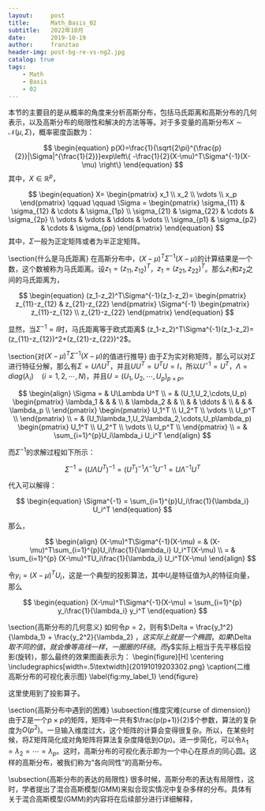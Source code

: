 ```yaml
---
layout:     post
title:      Math_Basis_02
subtitle:   2022年10月
date:       2019-10-19
author:     franztao
header-img: post-bg-re-vs-ng2.jpg
catalog: true
tags:
    - Math
    - Basis
    - 02
---
```


    


本节的主要目的是从概率的角度来分析高斯分布，包括马氏距离和高斯分布的几何表示，以及高斯分布的局限性和解决的方法等等。对于多变量的高斯分布$X\sim \mathcal{N}(\mu,\Sigma)$，概率密度函数为：

$$
\begin{equation}
    p(X)=\frac{1}{\sqrt{2\pi}^{\frac{p}{2}}|\Sigma|^{\frac{1}{2}}}exp\left\{ -\frac{1}{2}(X-\mu)^T\Sigma^{-1}(X-\mu) \right\}
\end{equation}
$$
其中，$X\in\mathbb{R}^p$，

$$
\begin{equation}
    X=
    \begin{pmatrix}
        x_1 \\
        x_2 \\
        \vdots \\
        x_p
    \end{pmatrix} \qquad \qquad
    \Sigma = 
    \begin{pmatrix}
        \sigma_{11} & \sigma_{12} & \cdots & \sigma_{1p} \\
        \sigma_{21} & \sigma_{22} & \cdots & \sigma_{2p} \\
        \vdots      & \vdots      & \ddots & \vdots      \\
        \sigma_{p1} & \sigma_{p2} & \cdots & \sigma_{pp}
        \end{pmatrix}
\end{equation}
$$
其中，$\Sigma$一般为正定矩阵或者为半正定矩阵。

\section{什么是马氏距离}
在高斯分布中，$(X-\mu)^T\Sigma^{-1}(X-\mu)$的计算结果是一个数，这个数被称为马氏距离。设$z_1=(z_{11}, z_{12})^T$，$z_1=(z_{21}, z_{22})^T$。那么$z_1$和$z_2$之间的马氏距离为，

$$
\begin{equation}
    (z_1-z_2)^T\Sigma^{-1}(z_1-z_2)=
    \begin{pmatrix}
        z_{11}-z_{12} & z_{21}-z_{22}
    \end{pmatrix}
    \Sigma^{-1}
    \begin{pmatrix}
        z_{11}-z_{12} \\
        z_{21}-z_{22}
    \end{pmatrix}
\end{equation}
$$

显然，当$\Sigma^{-1}=I$时，马氏距离等于欧式距离$ (z_1-z_2)^T\Sigma^{-1}(z_1-z_2)=(z_{11}-z_{12})^2+(z_{21}-z_{22})^2$。

\section{对$(X-\mu)^T\Sigma^{-1}(X-\mu)$的值进行推导}
由于$\Sigma$为实对称矩阵，那么可以对$\Sigma$进行特征分解，那么有$\Sigma = U\Lambda U^T$，并且$UU^T=U^TU=I$，所以$U^{-1}=U^T$，$\Lambda=diag(\lambda_i)\quad(i=1,2,\cdots,N)$，并且$U=(U_1,U_2,\cdots,U_p)_{p\times p}$。


$$
\begin{align}
    \Sigma = & U\Lambda U^T \\
    = & (U_1,U_2,\cdots,U_p)
    \begin{pmatrix}
        \lambda_1 & & & \\
        & \lambda_2 & & \\
        & & \ddots & \\
        & & & \lambda_p \\
    \end{pmatrix}
    \begin{pmatrix}
        U_1^T  \\
        U_2^T  \\
        \vdots \\
        U_p^T  \\
    \end{pmatrix} \\
     = & (U_1\lambda_1,U_2\lambda_2,\cdots,U_p\lambda_p)
     \begin{pmatrix}
        U_1^T  \\
        U_2^T  \\
        \vdots \\
        U_p^T  \\
    \end{pmatrix} \\
    = & \sum_{i=1}^{p}U_i\lambda_i U_i^T
\end{align}
$$

而$\Sigma^{-1}$的求解过程如下所示：


$$
\begin{equation}
    \Sigma^{-1} = (U \Lambda U^T)^{-1} = (U^T)^{-1} \Lambda^{-1} U^{-1} = U \Lambda^{-1} U^T
\end{equation}
$$

代入可以解得：

$$
\begin{equation}
    \Sigma^{-1} = \sum_{i=1}^{p}U_i\frac{1}{\lambda_i} U_i^T
\end{equation}
$$

那么，

$$
\begin{align}
    (X-\mu)^T\Sigma^{-1}(X-\mu) = & (X-\mu)^T\sum_{i=1}^{p}U_i\frac{1}{\lambda_i} U_i^T(X-\mu) \\
    = & \sum_{i=1}^{p} (X-\mu)^TU_i\frac{1}{\lambda_i} U_i^T(X-\mu)
\end{align}
$$

令$y_i=(X-\mu)^TU_i$，这是一个典型的投影算法，其中$U_i$是特征值为$\lambda_i$的特征向量，那么

$$
\begin{equation}
    (X-\mu)^T\Sigma^{-1}(X-\mu) = \sum_{i=1}^{p} y_i\frac{1}{\lambda_i} y_i^T
\end{equation}
$$

\section{高斯分布的几何意义}
如何令$p=2$，则有$\Delta = \frac{y_1^2}{\lambda_1} + \frac{y_2^2}{\lambda_2} $，这实际上就是一个椭圆，如果$\Delta$取不同的值，就会像等高线一样，一圈圈的环绕。而$y$实际上相当于先平移后投影(旋转)，那么最终的效果图画表示为：
\begin{figure}[H]
    \centering
    \includegraphics[width=.5\textwidth]{20191019203302.png}
    \caption{二维高斯分布的可视化表示图}
    \label{fig:my_label_1}
\end{figure}

这里使用到了投影算子。

\section{高斯分布中遇到的困难}
\subsection{维度灾难(curse of dimension)}
由于$\Sigma$是一个$p\times p$的矩阵，矩阵中一共有$\frac{p(p+1)}{2}$个参数，算法的复杂度为$O(p^2)$。一旦输入维度过大，这个矩阵的计算会变得很复杂。所以，在某些时候，将$\Sigma$矩阵简化成对角矩阵将算法复杂度降低到$O(p)$。进一步简化，可以令$\lambda_1=\lambda_2=\cdots=\lambda_p$。这时，高斯分布的可视化表示即为一个中心在原点的同心圆。这样的高斯分布，被我们称为“各向同性”的高斯分布。

\subsection{高斯分布的表达的局限性}
很多时候，高斯分布的表达有局限性，这时，学者提出了混合高斯模型(GMM)来拟合现实情况中复杂多样的分布。具体有关于混合高斯模型(GMM)的内容将在后续部分进行详细解释，
